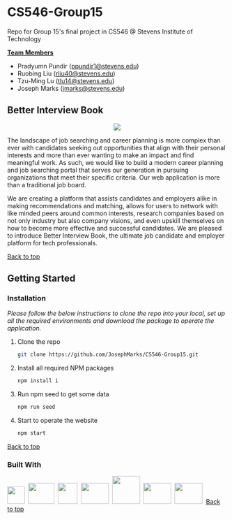 # CS546-Group15

Repo for Group 15's final project in CS546 @ Stevens Institute of Technology

**<u>Team Members</u>**

- Pradyumn Pundir (ppundir1@stevens.edu)
- Ruobing Liu (rliu40@stevens.edu)
- Tzu-Ming Lu (tlu14@stevens.edu)
- Joseph Marks (jmarks@stevens.edu)

## Better Interview Book

<p align="center">
  <img src="https://github.com/JosephMarks/CS546-Group15/blob/main/public/static/images/download.png" />
</p>
  
The landscape of job searching and career planning is more complex than ever with candidates seeking out opportunities that align with their personal interests and more than ever wanting to make an impact and find meaningful work. As such, we would like to build a modern career planning and job searching portal that serves our generation in pursuing organizations that meet their specific criteria. Our web application is more than a traditional job board.

We are creating a platform that assists candidates and employers alike in making recommendations and matching, allows for users to network with like minded peers around common interests, research companies based on not only industry but also company visions, and even upskill themselves on how to become more effective and successful candidates. We are pleased to introduce Better Interview Book, the ultimate job candidate and employer platform for tech professionals.

[Back to top](#cs546-group15)

## Getting Started
### Installation

_Please follow the below instructions to clone the repo into your local, set up all the required environments and download the package to operate the application._

1. Clone the repo
   ```sh
   git clone https://github.com/JosephMarks/CS546-Group15.git
   ```
2. Install all required NPM packages
   ```sh
   npm install i
   ```
3. Run npm seed to get some data
   ```sh
   npm run seed
   ```
4. Start to operate the website
   ```sh
   npm start
   ```

[Back to top](#cs546-group15)


### Built With

[<img src="https://upload.wikimedia.org/wikipedia/commons/thumb/6/6a/JavaScript-logo.png/600px-JavaScript-logo.png?20120221235433" width="40" height="40"/>](https://developer.mozilla.org/en-US/docs/Web/JavaScript)&nbsp;
[<img src="https://user-images.githubusercontent.com/45822932/236053291-a0806a9b-af26-4645-ac36-a72180c45c70.png" width="60" height="48"/>](https://developer.mozilla.org/en-US/docs/Web/HTML)&nbsp;
[<img src="https://upload.wikimedia.org/wikipedia/commons/thumb/d/d5/CSS3_logo_and_wordmark.svg/1200px-CSS3_logo_and_wordmark.svg.png" width="45" height="48"/>](https://developer.mozilla.org/en-US/docs/Web/CSS/)&nbsp;
[<img src="https://handlebarsjs.com/images/handlebars_logo.png" width="64" height="48"/>](https://handlebarsjs.com)&nbsp;
[<img src="https://rexhung0302.github.io/images/20200806/nodejs-logo.png" width="64" height=""/>](https://nodejs.org/en)&nbsp;
[<img src="https://res.cloudinary.com/hevo/image/upload/v1626694700/hevo-blog/MongoDB-sm-logo-500x400-1-1.gif" width="64" height="48"/>](https://www.mongodb.com/)&nbsp;
[<img src="https://getbootstrap.com/docs/5.3/assets/brand/bootstrap-logo-shadow.png" width="64" height="48"/>](https://getbootstrap.com/)&nbsp;
[Back to top](#cs546-group15)

